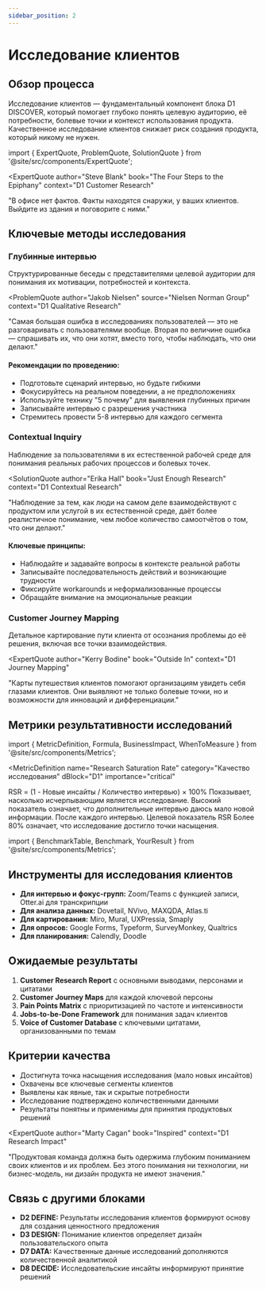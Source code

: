 ```yaml
---
sidebar_position: 2
---
```


# Исследование клиентов

## Обзор процесса

Исследование клиентов — фундаментальный компонент блока D1 DISCOVER, который помогает глубоко понять целевую аудиторию, её потребности, болевые точки и контекст использования продукта. Качественное исследование клиентов снижает риск создания продукта, который никому не нужен.

import { ExpertQuote, ProblemQuote, SolutionQuote } from '@site/src/components/ExpertQuote';

<ExpertQuote 
  author="Steve Blank"
  book="The Four Steps to the Epiphany"
  context="D1 Customer Research"
>
  "В офисе нет фактов. Факты находятся снаружи, у ваших клиентов. 
  Выйдите из здания и поговорите с ними."
</ExpertQuote>

## Ключевые методы исследования

### Глубинные интервью

Структурированные беседы с представителями целевой аудитории для понимания их мотивации, потребностей и контекста.

<ProblemQuote 
  author="Jakob Nielsen"
  source="Nielsen Norman Group"
  context="D1 Qualitative Research"
>
  "Самая большая ошибка в исследованиях пользователей — это не разговаривать с пользователями вообще. 
  Вторая по величине ошибка — спрашивать их, что они хотят, вместо того, чтобы наблюдать, что они делают."
</ProblemQuote>

#### Рекомендации по проведению:
- Подготовьте сценарий интервью, но будьте гибкими
- Фокусируйтесь на реальном поведении, а не предположениях
- Используйте технику "5 почему" для выявления глубинных причин
- Записывайте интервью с разрешения участника
- Стремитесь провести 5-8 интервью для каждого сегмента

### Contextual Inquiry

Наблюдение за пользователями в их естественной рабочей среде для понимания реальных рабочих процессов и болевых точек.

<SolutionQuote 
  author="Erika Hall"
  book="Just Enough Research"
  context="D1 Contextual Research"
>
  "Наблюдение за тем, как люди на самом деле взаимодействуют с продуктом или услугой в их естественной среде, 
  даёт более реалистичное понимание, чем любое количество самоотчётов о том, что они делают."
</SolutionQuote>

#### Ключевые принципы:
- Наблюдайте и задавайте вопросы в контексте реальной работы
- Записывайте последовательность действий и возникающие трудности
- Фиксируйте workarounds и неформализованные процессы
- Обращайте внимание на эмоциональные реакции

### Customer Journey Mapping

Детальное картирование пути клиента от осознания проблемы до её решения, включая все точки взаимодействия.

<ExpertQuote 
  author="Kerry Bodine"
  book="Outside In"
  context="D1 Journey Mapping"
>
  "Карты путешествия клиентов помогают организациям увидеть себя глазами клиентов. 
  Они выявляют не только болевые точки, но и возможности для инноваций и дифференциации."
</ExpertQuote>

## Метрики результативности исследований

import { 
  MetricDefinition, 
  Formula, 
  BusinessImpact,
  WhenToMeasure
} from '@site/src/components/Metrics';

<MetricDefinition 
  name="Research Saturation Rate"
  category="Качество исследования"
  dBlock="D1"
  importance="critical"
>
  <Formula>
    RSR = (1 - Новые инсайты / Количество интервью) × 100%
  </Formula>
  
  <BusinessImpact>
    Показывает, насколько исчерпывающим является исследование. Высокий показатель означает, что 
    дополнительные интервью даюсь мало новой информации.
  </BusinessImpact>
  
  <WhenToMeasure>
    После каждого интервью. Целевой показатель RSR Более 80% означает, что исследование достигло точки насыщения.
  </WhenToMeasure>
</MetricDefinition>

import { 
  BenchmarkTable,
  Benchmark,
  YourResult
} from '@site/src/components/Metrics';

<BenchmarkTable metric="Research Saturation Rate" industry="Product Development">
  <Benchmark segment="Consumer Products" good="Более 80%" average="60-80%" poor="Менее 60%" />
  <Benchmark segment="B2B Enterprise" good="Более 75%" average="50-75%" poor="Менее 50%" />
  <Benchmark segment="Healthcare Solutions" good="Более 85%" average="70-85%" poor="Менее 70%" />
  <YourResult value="78%" status="average" />
</BenchmarkTable>

## Инструменты для исследования клиентов

- **Для интервью и фокус-групп:** Zoom/Teams с функцией записи, Otter.ai для транскрипции
- **Для анализа данных:** Dovetail, NVivo, MAXQDA, Atlas.ti
- **Для картирования:** Miro, Mural, UXPressia, Smaply
- **Для опросов:** Google Forms, Typeform, SurveyMonkey, Qualtrics
- **Для планирования:** Calendly, Doodle

## Ожидаемые результаты

1. **Customer Research Report** с основными выводами, персонами и цитатами
2. **Customer Journey Maps** для каждой ключевой персоны
3. **Pain Points Matrix** с приоритизацией по частоте и интенсивности
4. **Jobs-to-be-Done Framework** для понимания задач клиентов
5. **Voice of Customer Database** с ключевыми цитатами, организованными по темам

## Критерии качества

- Достигнута точка насыщения исследования (мало новых инсайтов)
- Охвачены все ключевые сегменты клиентов
- Выявлены как явные, так и скрытые потребности
- Исследование подтверждено количественными данными
- Результаты понятны и применимы для принятия продуктовых решений

<ExpertQuote 
  author="Marty Cagan"
  book="Inspired"
  context="D1 Research Impact"
>
  "Продуктовая команда должна быть одержима глубоким пониманием своих клиентов и их проблем. 
  Без этого понимания ни технологии, ни бизнес-модель, ни дизайн продукта не имеют значения."
</ExpertQuote>

## Связь с другими блоками

- **D2 DEFINE:** Результаты исследования клиентов формируют основу для создания ценностного предложения
- **D3 DESIGN:** Понимание клиентов определяет дизайн пользовательского опыта
- **D7 DATA:** Качественные данные исследований дополняются количественной аналитикой
- **D8 DECIDE:** Исследовательские инсайты информируют принятие решений 